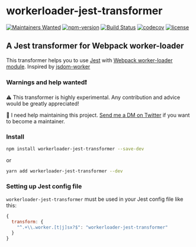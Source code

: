 # workerloader-jest-transformer

[![Maintainers Wanted](https://img.shields.io/badge/maintainers-wanted-red.svg)](https://github.com/pickhardt/maintainers-wanted)
[![npm-version](https://img.shields.io/npm/v/workerloader-jest-transformer.svg)](https://www.npmjs.com/package/workerloader-jest-transformer) [![Build Status](https://travis-ci.org/astagi/workerloader-jest-transformer.svg?branch=master)](https://travis-ci.org/astagi/workerloader-jest-transformer) [![codecov](https://codecov.io/gh/astagi/workerloader-jest-transformer/branch/master/graph/badge.svg)](https://codecov.io/gh/astagi/workerloader-jest-transformer) [![license](https://img.shields.io/npm/l/express.svg)]()

## A Jest transformer for Webpack worker-loader

This transformer helps you to use [Jest](https://facebook.github.io/jest/) with [Webpack worker-loader module](https://github.com/webpack-contrib/worker-loader). Inspired by [jsdom-worker](https://github.com/developit/jsdom-worker)

### Warnings and help wanted❗️
⚠️ This transformer is highly experimental. Any contribution and advice would be greatly appreciated!

📣 I need help maintaining this project. [Send me a DM on Twitter](https://twitter.com/4stagi) if you want to become a maintainer.

### Install

```sh
npm install workerloader-jest-transformer --save-dev
```

or

```sh
yarn add workerloader-jest-transformer --dev
```

### Setting up Jest config file

`workerloader-jest-transformer` must be used in your Jest config file like this:

```js
{
  transform: {
    "^.+\\.worker.[t|j]sx?$": "workerloader-jest-transformer"
  }
}
```
